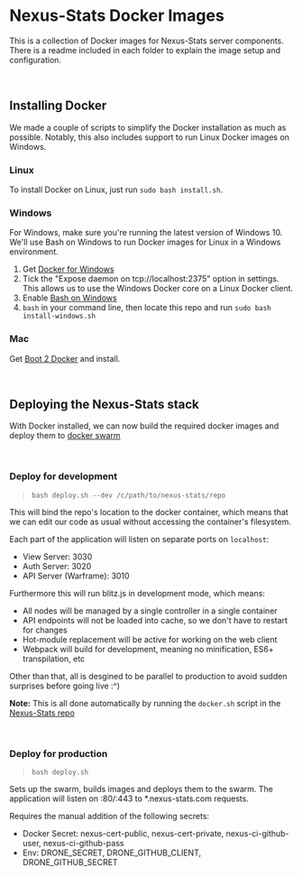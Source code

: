 # Nexus-Stats Docker Images
This is a collection of Docker images for Nexus-Stats server components.
There is a readme included in each folder to explain the image setup and
configuration.


<br>


## Installing Docker
We made a couple of scripts to simplify the Docker installation as much as
possible. Notably, this also includes support to run Linux Docker images on
Windows.

### Linux
To install Docker on Linux, just run `sudo bash install.sh`.

### Windows
For Windows, make sure you're running the latest version of Windows 10. We'll
use Bash on Windows to run Docker images for Linux in a Windows environment.
1. Get [Docker for Windows](https://www.docker.com/docker-windows)
2. Tick the "Expose daemon on tcp://localhost:2375" option in settings.
This allows us to use the Windows Docker core on a Linux Docker client.
3. Enable [Bash on Windows](https://msdn.microsoft.com/en-us/commandline/wsl/install-win10)
4. `bash` in your command line, then locate this repo and run
`sudo bash install-windows.sh`

### Mac
Get [Boot 2 Docker](http://boot2docker.io/) and install.


<br>


## Deploying the Nexus-Stats stack
With Docker installed, we can now build the required docker images and
deploy them to [docker swarm](https://docs.docker.com/engine/swarm/key-concepts/)

<br>

### Deploy for development
>`bash deploy.sh --dev /c/path/to/nexus-stats/repo`

This will bind the repo's location to the docker container, which means that we
can edit our code as usual without accessing the container's filesystem. <br>

Each part of the application will listen on separate ports on `localhost`:
- View Server: 3030
- Auth Server: 3020
- API Server (Warframe): 3010

Furthermore this will run blitz.js in development mode, which means:
- All nodes will be managed by a single controller in a single container
- API endpoints will not be loaded into cache, so we don't have to restart for
changes
- Hot-module replacement will be active for working on the web client
- Webpack will build for development, meaning no minification, ES6+
transpilation, etc

Other than that, all is desgined to be parallel to production to avoid sudden
surprises before going live :^)

**Note:** This is all done automatically by running the `docker.sh` script in
the [Nexus-Stats repo](https://github.com/nexus-devs/nexus-stats)

<br>

### Deploy for production
>`bash deploy.sh`

Sets up the swarm, builds images and deploys them to the swarm.
The application will listen on :80/:443 to \*.nexus-stats.com requests. <br>

Requires the manual addition of the following secrets:
- Docker Secret: nexus-cert-public, nexus-cert-private, nexus-ci-github-user, nexus-ci-github-pass
- Env: DRONE_SECRET, DRONE_GITHUB_CLIENT, DRONE_GITHUB_SECRET
